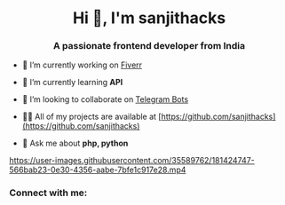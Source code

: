 <h1 align="center">Hi 👋, I'm sanjithacks</h1>
<h3 align="center">A passionate frontend developer from India</h3>

- 🔭 I’m currently working on [Fiverr](https://www.fiverr.com/share/7QzDgW)

- 🌱 I’m currently learning **API**

- 👯 I’m looking to collaborate on [Telegram Bots](https://www.fiverr.com/share/7QzDgW)

- 👨‍💻 All of my projects are available at [https://github.com/sanjithacks](https://github.com/sanjithacks)

- 💬 Ask me about **php, python**



https://user-images.githubusercontent.com/35589762/181424747-566bab23-0e30-4356-aabe-7bfe1c917e28.mp4


<h3 align="left">Connect with me:</h3>
<p align="left">
</p>
